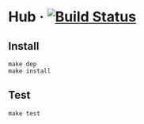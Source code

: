 # Hub &middot; [![Build Status](https://travis-ci.com/tritonuas/hub.svg?token=BPP6sv3rYx9yar3Cqdmy&branch=master)](https://travis-ci.com/tritonuas/hub)

## Install

```
make dep
make install
```

## Test

```
make test
```


